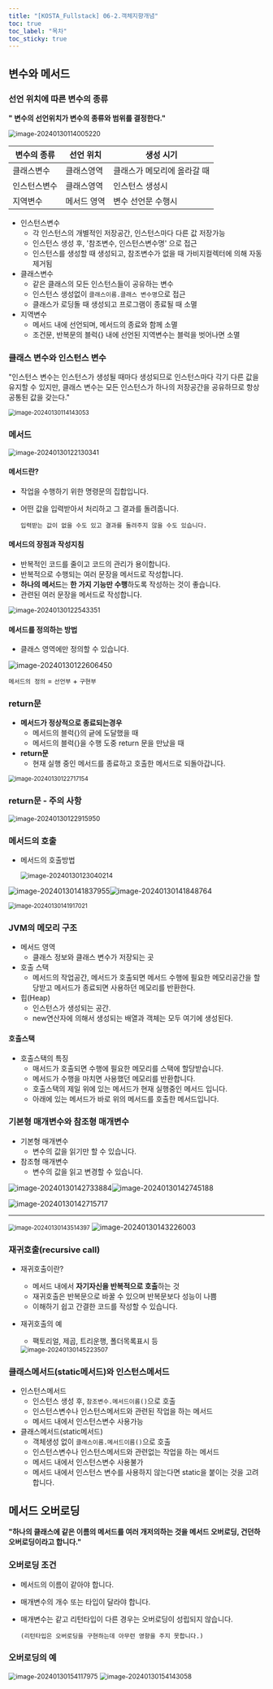 ```yaml
---
title: "[KOSTA_Fullstack] 06-2.객체지향개념"
toc: true
toc_label: "목차"
toc_sticky: true
---
```


## 변수와 메서드

### 선언 위치에 따른 변수의 종류

**" 변수의 선언위치가 변수의 종류와 범위를 결정한다."**

<img src="/../../images/2024-01-30-객체지향개념2/image-20240130114005220.png" alt="image-20240130114005220" style="zoom:90%;" />

| 변수의 종류  | 선언 위치   | 생성 시기                   |
| ------------ | ----------- | --------------------------- |
| 클래스변수   | 클래스영역  | 클래스가 메모리에 올라갈 때 |
| 인스턴스변수 | 클래스영역  | 인스턴스 생성시             |
| 지역변수     | 메서드 영역 | 변수 선언문 수행시          |

- 인스턴스변수
  - 각 인스턴스의 개별적인 저장공간, 인스턴스마다 다른 값 저장가능
  - 인스턴스 생성 후, '참조변수, 인스턴스변수명' 으로 접근
  - 인스턴스를 생성할 때 생성되고, 참조변수가 없을 때 가비지컬렉터에 의해 자동제거됨
- 클래스변수
  - 같은 클래스의 모든 인스턴스들이 공유하는 변수
  - 인스턴스 생성없이 `클래스이름.클래스 변수명`으로 접근
  - 클래스가 로딩돌 때 생성되고 프로그램이 종료될 때 소멸
- 지역변수
  - 메서드 내에 선언되며, 메서드의 종료와 함께 소멸
  - 조건문, 반복문의 블럭{} 내에 선언된 지역변수는 블럭을 벗어나면 소멸

### 클래스 변수와 인스턴스 변수

"인스턴스 변수는 인스턴스가 생성될 때마다 생성되므로 인스턴스마다 각기 다른 값을 유지할 수 있지만, 클래스 변수는 모든 인스턴스가 하나의 저장공간을 공유하므로 항상 공통된 값을 갖는다."

<img src="/../../images/2024-01-30-객체지향개념2/image-20240130114143053.png" alt="image-20240130114143053" style="zoom:80%;" />

### 메서드

<img src="/../../images/2024-01-30-객체지향개념2/image-20240130122130341.png" alt="image-20240130122130341" style="zoom:90%;" />

#### 메서드란?

- 작업을 수행하기 위한 명령문의 집합입니다.

- 어떤 값을 입력받아서 처리하고 그 결과를 돌려줍니다.

  `입력받는 값이 없을 수도 있고 결과를 돌려주지 않을 수도 있습니다.`

#### 메서드의 장점과 작성지침

- 반복적인 코드를 줄이고 코드의 관리가 용이합니다.
- 반복적으로 수행되는 여러 문장을 메서드로 작성합니다.
- **하나의 메서드**는 **한 가지 기능만 수행**하도록 작성하는 것이 좋습니다.
- 관련된 여러 문장을 메서드로 작성합니다.

<img src="/../../images/2024-01-30-객체지향개념2/image-20240130122543351.png" alt="image-20240130122543351" style="zoom:90%;" />

#### 메서드를 정의하는 방법

- 클래스 영역에만 정의할 수 있습니다.

![image-20240130122606450](/../../images/2024-01-30-객체지향개념2/image-20240130122606450.png)

`메서드의 정의`  = `선언부` + `구현부`

### return문

- **메서드가 정상적으로 종료되는경우**
  - 메서드의 블럭{}의 긑에 도달했을 때
  - 메서드의 블럭{}을 수행 도중 return 문을 만났을 때
- **return문**
  - 현재 실행 중인 메서드를 종료하고 호출한 메서드로 되돌아갑니다.

<img src="/../../images/2024-01-30-객체지향개념2/image-20240130122717154.png" alt="image-20240130122717154" style="zoom: 80%;" />

### return문 - 주의 사항

<img src="/../../images/2024-01-30-객체지향개념2/image-20240130122915950.png" alt="image-20240130122915950" style="zoom:90%;" />

### 메서드의 호출

- 메서드의 호출방법

  <img src="/../../images/2024-01-30-객체지향개념2/image-20240130123040214.png" alt="image-20240130123040214" style="zoom:90%;" />

![image-20240130141837955](../../../images/2024-01-30-객체지향개념2/image-20240130141837955.png)![image-20240130141848764](../../../images/2024-01-30-객체지향개념2/image-20240130141848764.png)

<img src="../../../images/2024-01-30-객체지향개념2/image-20240130141917021.png" alt="image-20240130141917021" style="zoom:80%;" />

### JVM의 메모리 구조

- 메서드 영역
  - 클래스 정보와 클래스 변수가 저장되는 곳
- 호출 스택
  - 메서드의 작업공간, 메서드가 호출되면 메서드 수행에 필요한 메모리공간을 할당받고 메서드가 종료되면 사용하던 메모리를 반환한다.
- 힙(Heap)
  - 인스턴스가 생성되는 공간.
  -  new연산자에 의해서 생성되는 배열과 객체는 모두 여기에 생성된다.

#### 호출스택

- 호출스택의 특징
  - 매서드가 호출되면 수행에 필요한 메모리를 스택에 할당받습니다.
  - 메서드가 수행을 마치면 사용했던 메모리를 반환합니다.
  - 호출스택의 제일 위에 있는 메서드가 현재 실행중인 메서드 입니다.
  - 아래에 있는 메서드가 바로 위의 메서드를 호출한 메서드입니다.

### 기본형 매개변수와 참조형 매개변수

- 기본형 매개변수
  - 변수의 값을 읽기만 할 수 있습니다.
- 참조형 매개변수
  - 변수의 값을 읽고 변경할 수 있습니다.

![image-20240130142733884](../../../images/2024-01-30-객체지향개념2/image-20240130142733884.png)![image-20240130142745188](../../../images/2024-01-30-객체지향개념2/image-20240130142745188.png)

![image-20240130142715717](../../../images/2024-01-30-객체지향개념2/image-20240130142715717.png)

---



<img src="/../../images/2024-01-30-객체지향개념2/image-20240130143514397.png" alt="image-20240130143514397" style="zoom:80%;" />



<img src="/../../images/2024-01-30-객체지향개념2/image-20240130143226003.png" alt="image-20240130143226003" style="zoom:0%;" />

### 재귀호출(recursive call)

- 재귀호출이란?

  - 메서드 내에서 **자기자신을 반복적으로 호출**하는 것
  - 재귀호출은 반복문으로 바꿀 수 있으며 반복문보다 성능이 나쁨
  - 이해하기 쉽고 간결한 코드를 작성할 수 있습니다.

- 재귀호출의 예

  - 팩토리얼, 제곱, 트리운행, 폴더목록표시 등

  <img src="/../../images/2024-01-30-객체지향개념2/image-20240130145223507.png" alt="image-20240130145223507" style="zoom:85%;" />

  

### 클래스메서드(static메서드)와 인스턴스메서드

- 인스턴스메서드
  - 인스턴스 생성 후, `참조변수.메서드이름()`으로 호출
  - 인스턴스변수나 인스턴스메서드와 관련된 작업을 하는 메서드
  - 메서드 내에서 인스턴스변수 사용가능
- 클래스메서드(static메서드)
  - 객체생성 없이 `클래스이름.메서드이름()`으로 호출
  - 인스턴스변수나 인스턴스메서드와 관련없는 작업을 하는 메서드
  - 메서드 내에서 인스턴스변수 사용불가
  - 메서드 내에서 인스턴스 변수를 사용하지 않는다면 static을 붙이는 것을 고려합니다.

## 메서드 오버로딩

**"하나의 클래스에 같은 이름의 메서드를 여러 개저의하는 것을 메서드 오버로딩, 건던하 오버로딩이라고 합니다."**

### 오버로딩 조건

- 메서드의 이름이 같아야 합니다.

- 매개변수의 개수 또는 타입이 달라야 합니다.

- 매개변수는 같고 리턴타입이 다른 경우는 오버로딩이 성립되지 않습니다.

  `(리턴타입은 오버로딩을 구현하는데 아무런 영향을 주지 못합니다.)`

### 오버로딩의 예

<img src="/../../images/2024-01-30-객체지향개념2/image-20240130154117975.png" alt="image-20240130154117975" style="zoom:90%;" />

<img src="/../../images/2024-01-30-객체지향개념2/image-20240130154143058.png" alt="image-20240130154143058" style="zoom:90%;" />